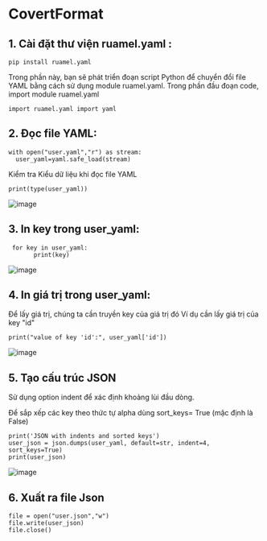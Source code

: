 # CovertFormat

## 1. Cài đặt thư viện ruamel.yaml :
```
pip install ruamel.yaml
```
Trong phần này, bạn sẽ phát triển đoạn script Python để chuyển đổi file YAML bằng cách sử dụng module ruamel.yaml. 
Trong phần đầu đoạn code, import module ruamel.yaml
```
import ruamel.yaml import yaml
```

## 2. Đọc file YAML:

```
with open("user.yaml","r") as stream:
  user_yaml=yaml.safe_load(stream)
 ```
 Kiểm tra Kiểu dữ liệu khi đọc file YAML
 ```
 print(type(user_yaml))
 ```
 ![image](https://user-images.githubusercontent.com/129259654/233890950-a4658c41-73a6-41af-8916-47f5d005ceeb.png)

 ## 3. In key trong user_yaml:
 
 ```
  for key in user_yaml:
        print(key)
 ```
 ![image](https://user-images.githubusercontent.com/129259654/233890986-fcfb325e-299d-44ba-b360-3f9034895a05.png)

 ## 4. In giá trị trong user_yaml:
 
 Để lấy giá trị, chúng ta cần truyền key của giá trị đó
 Ví dụ cần lấy giá trị của key "id"
 ```
 print("value of key 'id':", user_yaml['id'])
 ```
 ![image](https://user-images.githubusercontent.com/129259654/233891066-85300204-27bc-45b4-bfd1-c4d0736b2a36.png)

 ## 5. Tạo cấu trúc JSON
 Sử dụng option indent để xác định khoảng lùi đầu dòng.
 
 Để sắp xếp các key theo thức tự alpha dùng sort_keys= True (mặc định là False)
 ```
 print('JSON with indents and sorted keys')
 user_json = json.dumps(user_yaml, default=str, indent=4, sort_keys=True)
 print(user_json)
 ```
 ![image](https://user-images.githubusercontent.com/129259654/233891125-b2338c18-8dbe-4450-8a79-daa9ac75cd1c.png)

 ## 6. Xuất ra file Json
 
 ```
 file = open("user.json","w")
 file.write(user_json)
 file.close()
 ```
 
  

